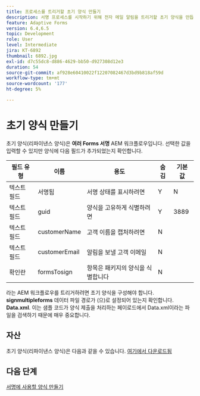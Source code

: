 ```yaml
---
title: 프로세스를 트리거할 초기 양식 만들기
description: 서명 프로세스를 시작하기 위해 전자 메일 알림을 트리거할 초기 양식을 만듭니다.
feature: Adaptive Forms
version: 6.4,6.5
topic: Development
role: User
level: Intermediate
jira: KT-6892
thumbnail: 6892.jpg
exl-id: d7c55dc8-d886-4629-bb50-d927308d12e3
duration: 54
source-git-commit: af928e60410022f12207082467d3bd9b818af59d
workflow-type: tm+mt
source-wordcount: '177'
ht-degree: 5%

---
```


# 초기 양식 만들기

초기 양식(리파이낸스 양식)은 **여러 Forms 서명** AEM 워크플로우입니다. 선택한 값을 입력할 수 있지만 양식에 다음 필드가 추가되었는지 확인합니다.

| 필드 유형 | 이름 | 용도 | 숨김 | 기본 값 |
| ------------------------|---------------------------------------|--------------------|--------|----------------- |
| 텍스트 필드 | 서명됨 | 서명 상태를 표시하려면 | Y | N |
| 텍스트 필드 | guid | 양식을 고유하게 식별하려면 | Y | 3889 |
| 텍스트 필드 | customerName | 고객 이름을 캡처하려면 | N |
| 텍스트 필드 | customerEmail | 알림을 보낼 고객 이메일 | N |
| 확인란 | formsTosign | 항목은 패키지의 양식을 식별합니다 | N |

라는 AEM 워크플로우를 트리거하려면 초기 양식을 구성해야 합니다. **signmultipleforms**
데이터 파일 경로가 (으)로 설정되어 있는지 확인합니다. **Data.xml**. 이는 샘플 코드가 양식 제출을 처리하는 페이로드에서 Data.xml이라는 파일을 검색하기 때문에 매우 중요합니다.

## 자산

초기 양식(리파이낸스 양식)은 다음과 같을 수 있습니다. [여기에서 다운로드됨](assets/refinance-form.zip)

## 다음 단계

[서명에 사용할 양식 만들기](./create-forms-for-signing.md)
